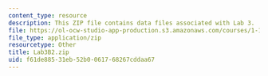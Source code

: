 ```yaml
---
content_type: resource
description: This ZIP file contains data files associated with Lab 3.
file: https://ol-ocw-studio-app-production.s3.amazonaws.com/courses/1-103-civil-engineering-materials-laboratory-spring-2004/f61de88531eb52b0061768267cddaa67_Lab3B2.zip
file_type: application/zip
resourcetype: Other
title: Lab3B2.zip
uid: f61de885-31eb-52b0-0617-68267cddaa67
---
```

